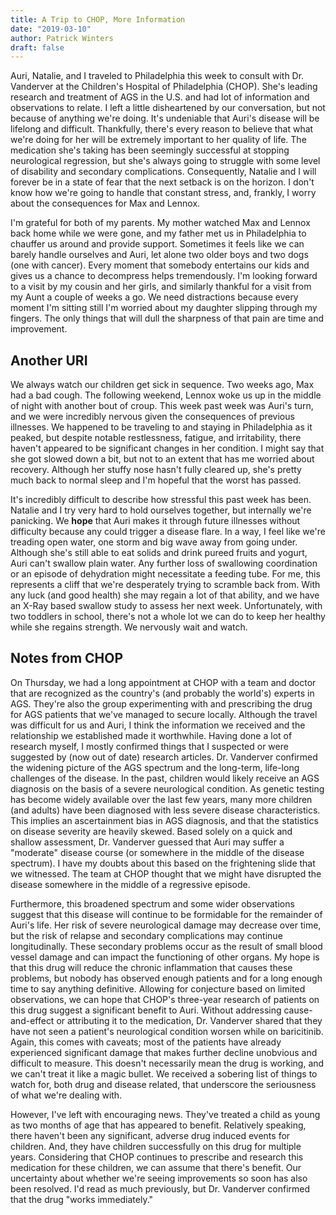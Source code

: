 ```yaml
---
title: A Trip to CHOP, More Information
date: "2019-03-10"
author: Patrick Winters
draft: false
---
```


Auri, Natalie, and I traveled to Philadelphia this week to consult with Dr. Vanderver at the Children's Hospital of Philadelphia (CHOP). She's leading research and treatment of AGS in the U.S. and had lot of information and observations to relate. I left a little disheartened by our conversation, but not because of anything we're doing. It's undeniable that Auri's disease will be lifelong and difficult. Thankfully, there's every reason to believe that what we're doing for her will be extremely important to her quality of life. The medication she's taking has been seemingly successful at stopping neurological regression, but she's always going to struggle with some level of disability and secondary complications. Consequently, Natalie and I will forever be in a state of fear that the next setback is on the horizon. I don't know how we're going to handle that constant stress, and, frankly, I worry about the consequences for Max and Lennox. 

I'm grateful for both of my parents. My mother watched Max and Lennox back home while we were gone, and my father met us in Philadelphia to chauffer us around and provide support. Sometimes it feels like we can barely handle ourselves and Auri, let alone two older boys and two dogs (one with cancer). Every moment that somebody entertains our kids and gives us a chance to decompress helps tremendously. I'm looking forward to a visit by my cousin and her girls, and similarly thankful for a visit from my Aunt a couple of weeks a go. We need distractions because every moment I'm sitting still I'm worried about my daughter slipping through my fingers. The only things that will dull the sharpness of that pain are time and improvement.


## Another URI

We always watch our children get sick in sequence. Two weeks ago, Max had a bad cough. The following weekend, Lennox woke us up in the middle of night with another bout of croup. This week past week was Auri's turn, and we were incredibly nervous given the consequences of previous illnesses. We happened to be traveling to and staying in Philadelphia as it peaked, but despite notable restlessness, fatigue, and irritability, there haven't appeared to be significant changes in her condition. I might say that she got slowed down a bit, but not to an extent that has me worried about recovery. Although her stuffy nose hasn't fully cleared up, she's pretty much back to normal sleep and I'm hopeful that the worst has passed.

It's incredibly difficult to describe how stressful this past week has been. Natalie and I try very hard to hold ourselves together, but internally we're panicking. We **hope** that Auri makes it through future illnesses without difficulty because any could trigger a disease flare. In a way, I feel like we're treading open water, one storm and big wave away from going under. Although she's still able to eat solids and drink pureed fruits and yogurt, Auri can't swallow plain water. Any further loss of swallowing coordination or an episode of dehydration might necessitate a feeding tube. For me, this represents a cliff that we're desperately trying to scramble back from. With any luck (and good health) she may regain a lot of that ability, and we have an X-Ray based swallow study to assess her next week. Unfortunately, with two toddlers in school, there's not a whole lot we can do to keep her healthy while she regains strength. We nervously wait and watch.


## Notes from CHOP

On Thursday, we had a long appointment at CHOP with a team and doctor that are recognized as the country's  (and probably the world's) experts in AGS. They're also the group experimenting with and prescribing the drug for AGS patients that we've managed to secure locally. Although the travel was difficult for us and Auri, I think the information we received and the relationship we established made it worthwhile. Having done a lot of research myself, I mostly confirmed things that I suspected or were suggested by (now out of date) research articles. Dr. Vanderver confirmed the widening picture of the AGS spectrum and the long-term, life-long challenges of the disease. In the past, children would likely receive an AGS diagnosis on the basis of a severe neurological condition. As genetic testing has become widely available over the last few years, many more children (and adults) have been diagnosed with less severe disease characteristics. This implies an ascertainment bias in AGS diagnosis, and that the statistics on disease severity are heavily skewed. Based solely on a quick and shallow assessment, Dr. Vanderver guessed that Auri may suffer a "moderate" disease course (or somewhere in the middle of the disease spectrum). I have my doubts about this based on the frightening slide that we witnessed. The team at CHOP thought that we might have disrupted the disease somewhere in the middle of a regressive episode.

Furthermore, this broadened spectrum and some wider observations suggest that this disease will continue to be formidable for the remainder of Auri's life. Her risk of severe neurological damage may decrease over time, but the risk of relapse and secondary complications may continue longitudinally. These secondary problems occur as the result of small blood vessel damage and can impact the functioning of other organs. My hope is that this drug will reduce the chronic inflammation that causes these problems, but nobody has observed enough patients and for a long enough time to say anything definitive. Allowing for conjecture  based on limited observations, we can hope that CHOP's three-year research of patients on this drug suggest a significant benefit to Auri. Without addressing cause-and-effect or attributing it to the medication, Dr. Vanderver shared that they have not seen a patient's neurological condition worsen while on baricitinib. Again, this comes with caveats; most of the patients have already experienced significant damage that makes further decline unobvious and difficult to measure. This doesn't necessarily mean the drug is working, and we can't treat it like a magic bullet. We received a sobering list of things to watch for, both drug and disease related, that underscore the seriousness of what we're dealing with.

However, I've left with encouraging news. They've treated a child as young as two months of age that has appeared to benefit. Relatively speaking, there haven't been any significant, adverse drug induced events for children. And, they have children successfully on this drug for multiple years. Considering that CHOP continues to prescribe and research this medication for these children, we can assume that there's benefit. Our uncertainty about whether we're seeing improvements so soon has also been resolved. I'd read as much previously, but Dr. Vanderver confirmed that the drug "works immediately."
